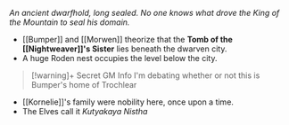 *An ancient dwarfhold, long sealed.  No one knows what drove the King of the Mountain to seal his domain.*

- [[Bumper]] and [[Morwen]] theorize that the **Tomb of the [[Nightweaver]]'s Sister** lies beneath the dwarven city.
- A huge Roden nest occupies the level below the city.
> [!warning]+ Secret GM Info
> I'm debating whether or not this is Bumper's home of Trochlear
- [[Kornelie]]'s family were nobility here, once upon a time.
- The Elves call it *Kutyakaya Nistha*